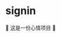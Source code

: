 # signin

🤣 这是一份心情项目 🤣

<!--
😁😂😃
😄😆
😅
😉😊😋
👐🤣
😆
😆
😆
👍
😆👐
😉
😉😉😉

git checkout -b feature/mood100

-->
